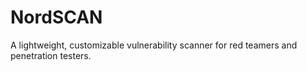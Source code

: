 # NordSCAN
 A lightweight, customizable vulnerability scanner for red teamers and penetration testers.
